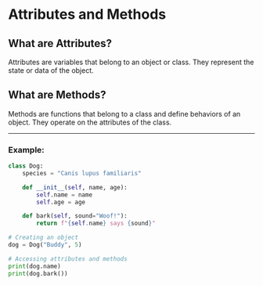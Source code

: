 # Attributes and Methods

## What are Attributes?
Attributes are variables that belong to an object or class. They represent the state or data of the object.

## What are Methods?
Methods are functions that belong to a class and define behaviors of an object. They operate on the attributes of the class.

---
### Example:
```python
class Dog:
    species = "Canis lupus familiaris"

    def __init__(self, name, age):
        self.name = name
        self.age = age

    def bark(self, sound="Woof!"):
        return f"{self.name} says {sound}"

# Creating an object
dog = Dog("Buddy", 5)

# Accessing attributes and methods
print(dog.name)
print(dog.bark())